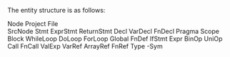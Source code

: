 The entity structure is as follows:

Node
    Project 
    File  
    SrcNode 
        Stmt 
            ExprStmt 
            ReturnStmt 
            Decl 
                VarDecl 
                FnDecl 
                Pragma 
            Scope 
                Block 
                WhileLoop 
                DoLoop 
                ForLoop 
                Global
                FnDef 
                IfStmt
        Expr 
           BinOp 
           UniOp 
           Call 
           FnCall 
           ValExp
           VarRef 
           ArrayRef 
           FnRef 
   Type
   -Sym








